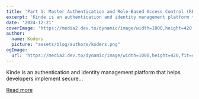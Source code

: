 ```yaml
---
title: 'Part 1: Master Authentication and Role-Based Access Control (RBAC) with Kinde and Convex in a File-Sharing Application'
excerpt: 'Kinde is an authentication and identity management platform that helps developers implement secure...'
date: '2024-12-21'
coverImage: 'https://media2.dev.to/dynamic/image/width=1000,height=420,fit=cover,gravity=auto,format=auto/https%3A%2F%2Fdev-to-uploads.s3.amazonaws.com%2Fuploads%2Farticles%2Fhx37ecpa66utx4mkzfkk.png'
author:
  name: Koders
  picture: "assets/blog/authors/koders.png"
ogImage:
  url: 'https://media2.dev.to/dynamic/image/width=1000,height=420,fit=cover,gravity=auto,format=auto/https%3A%2F%2Fdev-to-uploads.s3.amazonaws.com%2Fuploads%2Farticles%2Fhx37ecpa66utx4mkzfkk.png'
---
```


Kinde is an authentication and identity management platform that helps developers implement secure...

[Read more](https://dev.to/sholajegede/part-1-master-authentication-and-role-based-access-control-rbac-with-kinde-and-convex-in-a-h3c)
